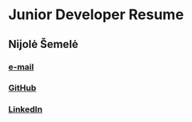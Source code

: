 # Junior Developer Resume

## Nijolė Šemelė

### [e-mail](nijolesemele@gmail.com)

### [GitHub](https://github.com/Niseme)

### [LinkedIn](https://www.linkedin.com/in/nijole-semele-7392718a/)
